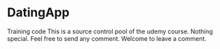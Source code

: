 # DatingApp
Training code
This is a source control pool of the udemy course.
Nothing special. Feel free to send any comment.
Welcome to leave a comment.
